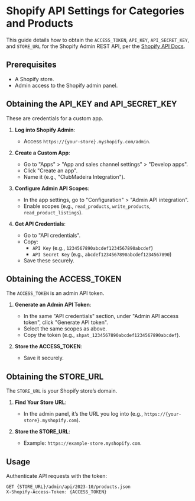 # Shopify API Settings for Categories and Products

This guide details how to obtain the `ACCESS_TOKEN`, `API_KEY`, `API_SECRET_KEY`, and `STORE_URL` for the Shopify Admin REST API, per the [Shopify API Docs](https://shopify.dev/api/admin-rest).

## Prerequisites
- A Shopify store.
- Admin access to the Shopify admin panel.

## Obtaining the API_KEY and API_SECRET_KEY
These are credentials for a custom app.

1. **Log into Shopify Admin**:
   - Access `https://{your-store}.myshopify.com/admin`.

2. **Create a Custom App**:
   - Go to "Apps" > "App and sales channel settings" > "Develop apps".
   - Click "Create an app".
   - Name it (e.g., "ClubMadeira Integration").

3. **Configure Admin API Scopes**:
   - In the app settings, go to "Configuration" > "Admin API integration".
   - Enable scopes (e.g., `read_products`, `write_products`, `read_product_listings`).

4. **Get API Credentials**:
   - Go to "API credentials".
   - Copy:
     - `API Key` (e.g., `1234567890abcdef1234567890abcdef`)
     - `API Secret Key` (e.g., `abcdef1234567890abcdef1234567890`)
   - Save these securely.

## Obtaining the ACCESS_TOKEN
The `ACCESS_TOKEN` is an admin API token.

1. **Generate an Admin API Token**:
   - In the same "API credentials" section, under "Admin API access token", click "Generate API token".
   - Select the same scopes as above.
   - Copy the token (e.g., `shpat_1234567890abcdef1234567890abcdef`).

2. **Store the ACCESS_TOKEN**:
   - Save it securely.

## Obtaining the STORE_URL
The `STORE_URL` is your Shopify store’s domain.

1. **Find Your Store URL**:
   - In the admin panel, it’s the URL you log into (e.g., `https://{your-store}.myshopify.com`).

2. **Store the STORE_URL**:
   - Example: `https://example-store.myshopify.com`.

## Usage
Authenticate API requests with the token:
```
GET {STORE_URL}/admin/api/2023-10/products.json
X-Shopify-Access-Token: {ACCESS_TOKEN}
```

